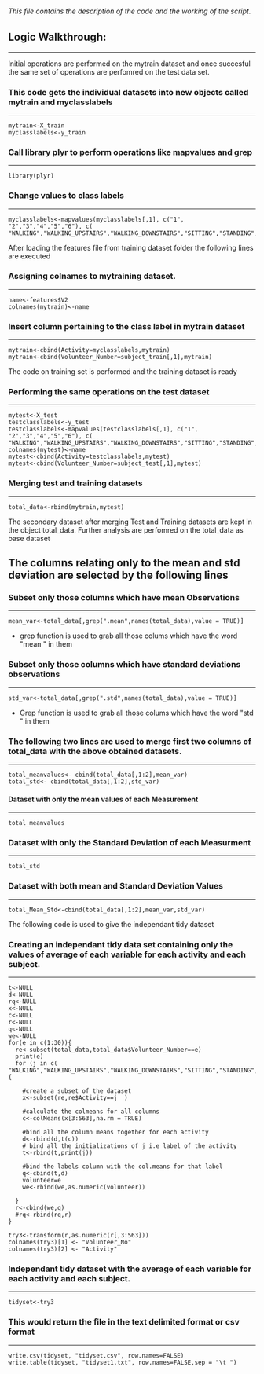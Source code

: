 ###### This file contains the description of the code and the working of the script.

## Logic Walkthrough:
---

Initial operations are performed on the mytrain dataset and once succesful the same set of operations are perfomred on the test data set.

### This code gets the individual datasets into new objects called mytrain and            myclasslabels
---

    mytrain<-X_train
    myclasslabels<-y_train

### Call library plyr to perform operations like mapvalues and grep
---    
    library(plyr) 

### Change values to class labels 
---
   
    myclasslabels<-mapvalues(myclasslabels[,1], c("1", "2","3","4","5","6"), c( "WALKING","WALKING_UPSTAIRS","WALKING_DOWNSTAIRS","SITTING","STANDING","LAYING"))

After loading the features file from training dataset folder the following lines are executed

### Assigning colnames to mytraining dataset.
---
    name<-features$V2
    colnames(mytrain)<-name

### Insert column pertaining to the class label in mytrain dataset
---

    mytrain<-cbind(Activity=myclasslabels,mytrain)
    mytrain<-cbind(Volunteer_Number=subject_train[,1],mytrain)

The code on training set is performed and the training dataset is ready


### Performing the same operations on the test dataset
---
    mytest<-X_test
    testclasslabels<-y_test
    testclasslabels<-mapvalues(testclasslabels[,1], c("1", "2","3","4","5","6"), c( "WALKING","WALKING_UPSTAIRS","WALKING_DOWNSTAIRS","SITTING","STANDING","LAYING"))
    colnames(mytest)<-name
    mytest<-cbind(Activity=testclasslabels,mytest)
    mytest<-cbind(Volunteer_Number=subject_test[,1],mytest)


### Merging test and training datasets
---

    total_data<-rbind(mytrain,mytest)

The secondary dataset after merging Test and Training datasets are kept in the object total_data. 
Further analysis are perfomred on the total_data as base dataset

## The columns relating only to the mean and std deviation are selected by the following lines

### Subset only those columns which have mean Observations
---
    mean_var<-total_data[,grep(".mean",names(total_data),value = TRUE)]
-  grep function is used to grab all those colums which have the word "mean " in them

### Subset only those columns which have standard deviations observations
---
    std_var<-total_data[,grep(".std",names(total_data),value = TRUE)]
- Grep function is used to grab all those colums which have the word "std " in them

### The following two lines are used to merge first two columns of total_data with the above obtained datasets.
---
    total_meanvalues<- cbind(total_data[,1:2],mean_var)
    total_std<- cbind(total_data[,1:2],std_var)

#### Dataset with only the mean values of each Measurement
---

    total_meanvalues
### Dataset with only the Standard Deviation of each Measurment
---
    total_std
### Dataset with both mean and Standard Deviation Values
---
    total_Mean_Std<-cbind(total_data[,1:2],mean_var,std_var)


The following code is used to give the independant tidy dataset
### Creating an independant tidy data set containing only the values of average of each variable for each activity and each subject.
---

    t<-NULL
    d<-NULL
    rq<-NULL
    x<-NULL
    c<-NULL
    r<-NULL
    q<-NULL
    we<-NULL
    for(e in c(1:30)){
      re<-subset(total_data,total_data$Volunteer_Number==e)
      print(e)
      for (j in c( "WALKING","WALKING_UPSTAIRS","WALKING_DOWNSTAIRS","SITTING","STANDING","LAYING")){
        
        #create a subset of the dataset
        x<-subset(re,re$Activity==j  )
        
        #calculate the colmeans for all columns
        c<-colMeans(x[3:563],na.rm = TRUE)
        
        #bind all the column means together for each activity
        d<-rbind(d,t(c))
        # bind all the initializations of j i.e label of the activity
        t<-rbind(t,print(j))
        
        #bind the labels column with the col.means for that label
        q<-cbind(t,d)
        volunteer=e
        we<-rbind(we,as.numeric(volunteer))
       
      }
      r<-cbind(we,q)
      #rq<-rbind(rq,r)
    } 

    try3<-transform(r,as.numeric(r[,3:563]))
    colnames(try3)[1] <- "Volunteer_No"
    colnames(try3)[2] <- "Activity"



### Independant tidy dataset with the average of each variable for each activity and each subject.
---
    tidyset<-try3

### This would return the file in the text delimited format or csv format
---
    write.csv(tidyset, "tidyset.csv", row.names=FALSE)
    write.table(tidyset, "tidyset1.txt", row.names=FALSE,sep = "\t ")





